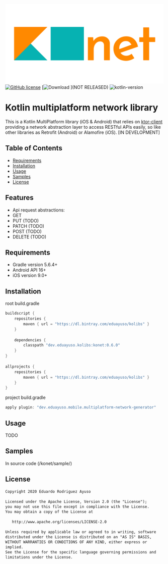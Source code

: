 ![moko-network](img/konet-logo.png)  
[![GitHub license](https://img.shields.io/badge/license-Apache%20License%202.0-blue.svg?style=flat)](http://www.apache.org/licenses/LICENSE-2.0) [![Download](https://api.bintray.com/packages/eduayuso/kolibs/konet/images/download.svg) ](NOT RELEASED) ![kotlin-version](https://img.shields.io/badge/kotlin-1.3.70-orange)

# Kotlin multiplatform network library
This is a Kotlin MultiPlatform library (iOS & Android) that relies on [ktor-client](https://github.com/ktorio/ktor) providing a network abstraction layer to access RESTful APIs easily, so like other libraries as Retrofit (Android) or Alamofire (iOS).
[IN DEVELOPMENT]

## Table of Contents
- [Requirements](#requirements)
- [Installation](#installation)
- [Usage](#usage)
- [Samples](#samples)
- [License](#license)

## Features
- Api request abstractions:
- GET
- PUT (TODO)
- PATCH (TODO)
- POST (TODO)
- DELETE (TODO)

## Requirements
- Gradle version 5.6.4+
- Android API 16+
- iOS version 9.0+

## Installation
root build.gradle  
```groovy
buildscript {
    repositories {
        maven { url = "https://dl.bintray.com/eduayuso/kolibs" }
    }

    dependencies {
        classpath "dev.eduayuso.kolibs:konet:0.6.0"
    }
}

allprojects {
    repositories {
        maven { url = "https://dl.bintray.com/eduayuso/kolibs" }
    }
}
```

project build.gradle
```groovy
apply plugin: "dev.eduayuso.mobile.multiplatform-network-generator"
```

## Usage
TODO

## Samples
In source code (/konet/sample/)

## License
        
    Copyright 2020 Eduardo Rodriguez Ayuso
    
    Licensed under the Apache License, Version 2.0 (the "License");
    you may not use this file except in compliance with the License.
    You may obtain a copy of the License at
    
       http://www.apache.org/licenses/LICENSE-2.0
    
    Unless required by applicable law or agreed to in writing, software
    distributed under the License is distributed on an "AS IS" BASIS,
    WITHOUT WARRANTIES OR CONDITIONS OF ANY KIND, either express or implied.
    See the License for the specific language governing permissions and
    limitations under the License.
